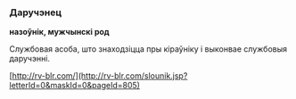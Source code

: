 ### Даручэнец
**назоўнік, мужчынскі род**

Службовая асоба, што знаходзіцца пры кіраўніку і выконвае службовыя даручэнні.

<a rel="author">[http://rv-blr.com/](http://rv-blr.com/slounik.jsp?letterId=0&maskId=0&pageId=805)</a>
